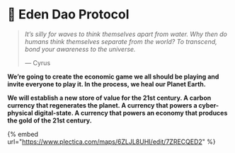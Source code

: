 # 🌟 Eden Dao Protocol

> _It’s silly for waves to think themselves apart from water. Why then do humans think themselves separate from the world? To transcend, bond your awareness to the universe._
>
> — Cyrus

**We’re going to create the economic game we all should be playing and invite everyone to play it. In the process, we heal our Planet Earth.**

**We will establish a new store of value for the 21st century. A carbon currency that regenerates the planet. A currency that powers a cyber-physical digital-state. A currency that powers an economy that produces the gold of the 21st century.**

{% embed url="https://www.plectica.com/maps/6ZLJL8UHI/edit/7ZRECQED2" %}

